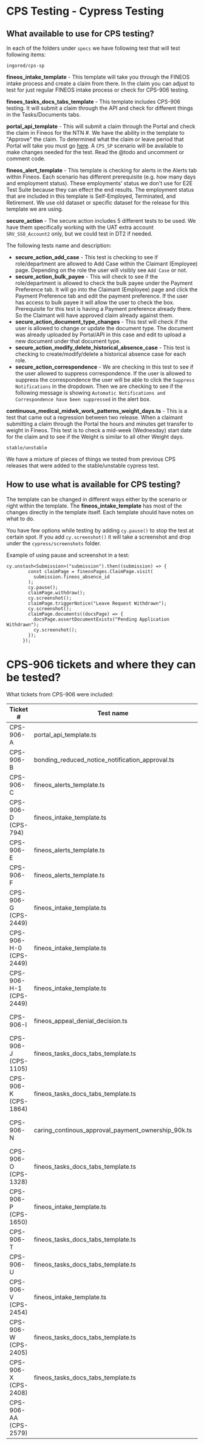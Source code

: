 CPS Testing - Cypress Testing
========================================

## What available to use for CPS testing?
In each of the folders under `specs` we have following test that will test following items:

`ingored/cps-sp`

**fineos_intake_template** - This template will take you through the FINEOS intake process and create a claim from there.
In the claim you can adjust to test for just regular FINEOS intake process or check for CPS-906 testing.

**finoes_tasks_docs_tabs_template** - This template includes CPS-906 testing. It will submit a claim through the API and check for different things in the Tasks/Documents tabs.

**portal_api_template** - This will submit a claim through the Portal and check the claim in Fineos for the NTN #. We have the ability in the template to "Approve" the claim.
To determined what the claim or leave period that Portal will take you must go [here](/src/scenarios/cypress). A `CPS_SP` scenario will be available to make changes needed for the test. Read the @todo and uncomment or comment code.

**fineos_alert_template** - This template is checking for alerts in the Alerts tab within Fineos. Each scenario has different prerequisite (e.g. how many days and employment status). These employments' status we don't use for E2E Test Suite
because they can effect the end results. The employment status that are included in this template is Self-Employed, Terminated, and Retirement. We use old dataset or specific dataset for the release for this template we are using.

**secure_action** - The secure action includes 5 different tests to be used. We have them specifically working with the UAT extra account `SRV_SSO_Account2` only, but we could test in DT2 if needed.

The following tests name and description:

- **secure_action_add_case** - This test is checking to see if role/department are allowed to Add Case within the Claimant (Employee) page. Depending on the role the user will visibly see `Add Case` or not.
- **secure_action_bulk_payee** - This will check to see if the role/department is allowed to check the bulk payee under the Payment Preference tab. It will go into the Claimant (Employee) page and click the Payment Preference tab and edit the payment preference.
  If the user has access to bulk payee it will allow the user to check the box. Prerequisite for this test is having a Payment preference already there. So the Claimant will have approved claim already against them.
- **secure_action_document_type_changes** - This test will check if the user is allowed to change or update the document type. The document was already uploaded by Portal/API in this case and edit to upload a new document under that document type.
- **secure_action_modify_delete_historical_absence_case** - This test is checking to create/modify/delete a historical absence case for each role.
- **secure_action_correspondence** - We are checking in this test to see if the user allowed to suppress correspondence. If the user is allowed to suppress the correspondence the user will be able to click the `Suppress Notifications` in the dropdown.
Then we are checking to see if the following message is showing `Automatic Notifications and Correspondence have been suppressed` in the alert box.


**continuous_medical_midwk_work_patterns_weight_days.ts** - This is a test that came out a regression between two release. When a claimant submitting a claim through the Portal the hours and minutes get transfer to weight in Fineos.
This test is to check a mid-week (Wednesday) start date for the claim and to see if the Weight is similar to all other Weight days.

`stable/unstable`

We have a mixture of pieces of things we tested from previous CPS releases that were added to the stable/unstable cypress test.

## How to use what is available for CPS testing?

The template can be changed in different ways either by the scenario or right within the template.
The **fineos_intake_template** has most of the changes directly in the template itself. Each template should have notes on what to do.

You have few options while testing by adding `cy.pause()` to stop the test at certain spot. If you add `cy.screenshot()` it will take a screenshot and drop under the `cypress/screenshots` folder.

Example of using pause and screenshot in a test:
```angular2html
cy.unstash<Submission>("submission").then((submission) => {
        const claimPage = fineosPages.ClaimPage.visit(
          submission.fineos_absence_id
        );
        cy.pause();
        claimPage.withdraw();
        cy.screenshot();
        claimPage.triggerNotice("Leave Request Withdrawn");
        cy.screenshot();
        claimPage.documents((docsPage) => {
          docsPage.assertDocumentExists("Pending Application Withdrawn");
          cy.screenshot();
        });
      });
```

# CPS-906 tickets and where they can be tested?

What tickets from CPS-906 were included:

| Ticket #               | Test name                                          | Leave Type             | Leave Periods        | Notes                                                                                    |
|------------------------|----------------------------------------------------|------------------------|----------------------|------------------------------------------------------------------------------------------|
| CPS-906-A              | portal_api_template.ts                             | Any                    | Any                  | Checking O/R tab available                                                               |
| CPS-906-B              | bonding_reduced_notice_notification_approval.ts    | Any                    | Any                  | Checking SOM Designation                                                                 |
| CPS-906-C              | fineos_alerts_template.ts                          | Any                    | Any                  | Alert for specific dateae 60/90 calendar days                                            |
| CPS-906-D (CPS-794)    | fineos_intake_template.ts                          | Any                    | Any                  | Check character limit in the Case Notesing                                               |
| CPS-906-E              | fineos_alerts_template.ts                          | Care for Family Member | Any                  | Alert for a Self Employed Employee                                                       |
| CPS-906-F              | fineos_alerts_template.ts                          | Any                    | Any                  | Alert for Terminated/Retired/Former Employee                                             |
| CPS-906-G (CPS-2449)   | fineos_intake_template.ts                          | Bonding                | Reduced/Intermittent | Check the Restriction in the Adjudicate                                                  |
| CPS-906-H-0 (CPS-2449) | fineos_intake_template.ts                          | Any                    | Any                  | Checking for the Identification Proof in Plan Evidence                                   |
| CPS-906-H-1 (CPS-2449) | fineos_intake_template.ts                          | Any                    | Any                  | Checking all Leave Types for Minimum Increment to does not apply                         |
| CPS-906-I              | fineos_appeal_denial_decision.ts                   | Any                    | Any                  | Adding Appeals through the Sub Case in Absence Case                                      |
| CPS-906-J (CPS-1105)   | fineos_tasks_docs_tabs_template.ts                 | Any                    | Any                  | Checking the document folder structure (Inbound, Outbound, and eForms)                   |
| CPS-906-K (CPS-1864)   | fineos_tasks_docs_tabs_template.ts                 | Any                    | Any                  | Checking multiple TaskType for SLA working days                                          |
| CPS-906-N              | caring_continous_approval_payment_ownership_90k.ts | Any                    | Any                  | Checking the Paid Leave Case routing ownership assigned to DFML Program Integrity        |
| CPS-906-O (CPS-1328)   | fineos_tasks_docs_tabs_template.ts                 | Any                    | Any                  | Checking for "Additional Information" and 9 working days                                 |
| CPS-906-P (CPS-1650)   | fineos_intake_template.ts                          | Any                    | Any                  | Checking an alert for Hours Worked Per Week (HWPW) equals 0 or NULL                      |
| CPS-906-T              | fineos_tasks_docs_tabs_template.ts                 | Any                    | Any                  | Check for "Certification Overdue Notification" not showing                               |
| CPS-906-U              | fineos_tasks_docs_tabs_template.ts                 | Any                    | Any                  | Check for "Additional Information Review" not showing                                    |
| CPS-906-V (CPS-2454)   | fineos_intake_template.ts                          | Bonding                | Any                  | Check the Plan Evidence decision is pending                                              |
| CPS-906-W (CPS-2405)   | fineos_tasks_docs_tabs_template.ts                 | Any                    | Any                  | Checking the inbound form for forms                                                      |
| CPS-906-X (CPS-2408)   | fineos_tasks_docs_tabs_template.ts                 | Any                    | Any                  | Check for multiple ID Proof in the document directory                                    |
| CPS-906-AA (CPS-2579)  |                                                    | Any                    | Any                  | Check the Work Pattern is populated alert for the Work Absence Detail in the Intake form |
